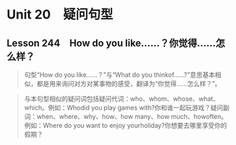 ﻿ # Unit 20　疑问句型
 ## Lesson 244　How do you like……？你觉得……怎么样？
 
> 句型“How do you like……？”与“What do you thinkof……?”意思基本相似，都是用来询问对方对某事物的感受，翻译为“你觉得……怎么样？”。

> 与本句型相似的疑问词包括疑问代词：who、whom、whose、what、which。例如：Whodid you play games with?你和谁一起玩游戏？疑问副词：when、where、why、how、how many、how much、howoften。例如：Where do you want to enjoy yourholiday?你想要去哪里享受你的假期？


 